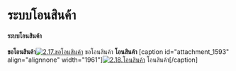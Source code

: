 # ระบบโอนสินค้า

#### ระบบโอนสินค้า

**ขอโอนสินค้า**[![2.17.ขอโอนสินค้า](http://www.smlaccount.com/manual/wp-content/uploads/2017/10/2.17.ขอโอนสินค้า.jpg)](http://www.smlaccount.com/manual/wp-content/uploads/2017/10/2.17.ขอโอนสินค้า.jpg) ขอโอนสินค้า   **โอนสินค้า**
[caption id="attachment_1593" align="alignnone"
width="1961"][![2.18.โอนสินค้า](http://www.smlaccount.com/manual/wp-content/uploads/2017/10/2.18.โอนสินค้า.jpg)](http://www.smlaccount.com/manual/wp-content/uploads/2017/10/2.18.โอนสินค้า.jpg) โอนสินค้า[/caption]  


